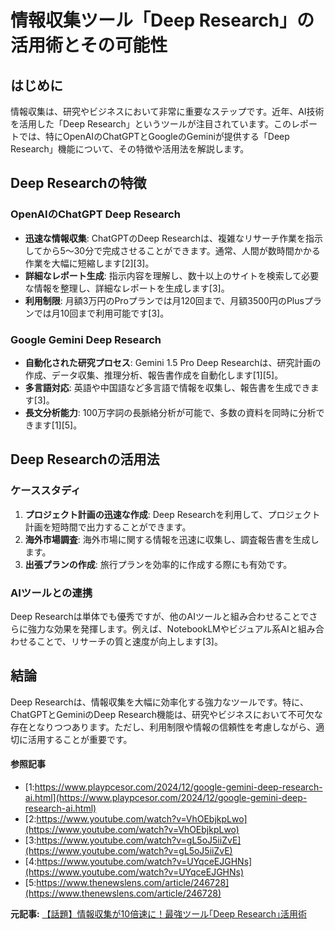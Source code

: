# 情報収集ツール「Deep Research」の活用術とその可能性

## はじめに

情報収集は、研究やビジネスにおいて非常に重要なステップです。近年、AI技術を活用した「Deep Research」というツールが注目されています。このレポートでは、特にOpenAIのChatGPTとGoogleのGeminiが提供する「Deep Research」機能について、その特徴や活用法を解説します。

## Deep Researchの特徴

### OpenAIのChatGPT Deep Research

- **迅速な情報収集**: ChatGPTのDeep Researchは、複雑なリサーチ作業を指示してから5〜30分で完成させることができます。通常、人間が数時間かかる作業を大幅に短縮します[2][3]。
- **詳細なレポート生成**: 指示内容を理解し、数十以上のサイトを検索して必要な情報を整理し、詳細なレポートを生成します[3]。
- **利用制限**: 月額3万円のProプランでは月120回まで、月額3500円のPlusプランでは月10回まで利用可能です[3]。

### Google Gemini Deep Research

- **自動化された研究プロセス**: Gemini 1.5 Pro Deep Researchは、研究計画の作成、データ収集、推理分析、報告書作成を自動化します[1][5]。
- **多言語対応**: 英語や中国語など多言語で情報を収集し、報告書を生成できます[3]。
- **長文分析能力**: 100万字詞の長脈絡分析が可能で、多数の資料を同時に分析できます[1][5]。

## Deep Researchの活用法

### ケーススタディ

1. **プロジェクト計画の迅速な作成**: Deep Researchを利用して、プロジェクト計画を短時間で出力することができます。
2. **海外市場調査**: 海外市場に関する情報を迅速に収集し、調査報告書を生成します。
3. **出張プランの作成**: 旅行プランを効率的に作成する際にも有効です。

### AIツールとの連携

Deep Researchは単体でも優秀ですが、他のAIツールと組み合わせることでさらに強力な効果を発揮します。例えば、NotebookLMやビジュアル系AIと組み合わせることで、リサーチの質と速度が向上します[3]。

## 結論

Deep Researchは、情報収集を大幅に効率化する強力なツールです。特に、ChatGPTとGeminiのDeep Research機能は、研究やビジネスにおいて不可欠な存在となりつつあります。ただし、利用制限や情報の信頼性を考慮しながら、適切に活用することが重要です。

#### 参照記事
- [1:https://www.playpcesor.com/2024/12/google-gemini-deep-research-ai.html](https://www.playpcesor.com/2024/12/google-gemini-deep-research-ai.html)
- [2:https://www.youtube.com/watch?v=VhOEbjkpLwo](https://www.youtube.com/watch?v=VhOEbjkpLwo)
- [3:https://www.youtube.com/watch?v=gL5oJ5iiZvE](https://www.youtube.com/watch?v=gL5oJ5iiZvE)
- [4:https://www.youtube.com/watch?v=UYqceEJGHNs](https://www.youtube.com/watch?v=UYqceEJGHNs)
- [5:https://www.thenewslens.com/article/246728](https://www.thenewslens.com/article/246728)


**元記事:** [【話題】情報収集が10倍速に！最強ツール｢Deep Research｣活用術](https://newspicks.com/news/13804752/body/)